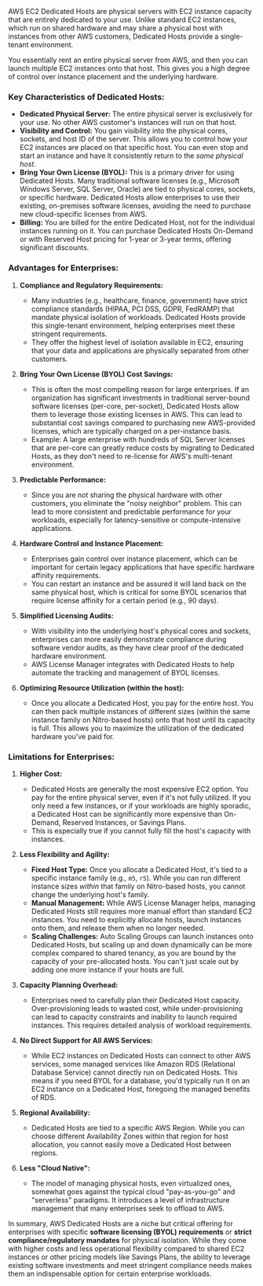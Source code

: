 AWS EC2 Dedicated Hosts are physical servers with EC2 instance capacity that are entirely dedicated to your use. Unlike standard EC2 instances, which run on shared hardware and may share a physical host with instances from other AWS customers, Dedicated Hosts provide a single-tenant environment.

You essentially rent an entire physical server from AWS, and then you can launch multiple EC2 instances onto that host. This gives you a high degree of control over instance placement and the underlying hardware.

### Key Characteristics of Dedicated Hosts:

* **Dedicated Physical Server:** The entire physical server is exclusively for your use. No other AWS customer's instances will run on that host.
* **Visibility and Control:** You gain visibility into the physical cores, sockets, and host ID of the server. This allows you to control how your EC2 instances are placed on that specific host. You can even stop and start an instance and have it consistently return to the *same physical host*.
* **Bring Your Own License (BYOL):** This is a primary driver for using Dedicated Hosts. Many traditional software licenses (e.g., Microsoft Windows Server, SQL Server, Oracle) are tied to physical cores, sockets, or specific hardware. Dedicated Hosts allow enterprises to use their existing, on-premises software licenses, avoiding the need to purchase new cloud-specific licenses from AWS.
* **Billing:** You are billed for the entire Dedicated Host, not for the individual instances running on it. You can purchase Dedicated Hosts On-Demand or with Reserved Host pricing for 1-year or 3-year terms, offering significant discounts.

### Advantages for Enterprises:

1.  **Compliance and Regulatory Requirements:**
    * Many industries (e.g., healthcare, finance, government) have strict compliance standards (HIPAA, PCI DSS, GDPR, FedRAMP) that mandate physical isolation of workloads. Dedicated Hosts provide this single-tenant environment, helping enterprises meet these stringent requirements.
    * They offer the highest level of isolation available in EC2, ensuring that your data and applications are physically separated from other customers.

2.  **Bring Your Own License (BYOL) Cost Savings:**
    * This is often the most compelling reason for large enterprises. If an organization has significant investments in traditional server-bound software licenses (per-core, per-socket), Dedicated Hosts allow them to leverage those existing licenses in AWS. This can lead to substantial cost savings compared to purchasing new AWS-provided licenses, which are typically charged on a per-instance basis.
    * Example: A large enterprise with hundreds of SQL Server licenses that are per-core can greatly reduce costs by migrating to Dedicated Hosts, as they don't need to re-license for AWS's multi-tenant environment.

3.  **Predictable Performance:**
    * Since you are not sharing the physical hardware with other customers, you eliminate the "noisy neighbor" problem. This can lead to more consistent and predictable performance for your workloads, especially for latency-sensitive or compute-intensive applications.

4.  **Hardware Control and Instance Placement:**
    * Enterprises gain control over instance placement, which can be important for certain legacy applications that have specific hardware affinity requirements.
    * You can restart an instance and be assured it will land back on the same physical host, which is critical for some BYOL scenarios that require license affinity for a certain period (e.g., 90 days).

5.  **Simplified Licensing Audits:**
    * With visibility into the underlying host's physical cores and sockets, enterprises can more easily demonstrate compliance during software vendor audits, as they have clear proof of the dedicated hardware environment.
    * AWS License Manager integrates with Dedicated Hosts to help automate the tracking and management of BYOL licenses.

6.  **Optimizing Resource Utilization (within the host):**
    * Once you allocate a Dedicated Host, you pay for the entire host. You can then pack multiple instances of different sizes (within the same instance family on Nitro-based hosts) onto that host until its capacity is full. This allows you to maximize the utilization of the dedicated hardware you've paid for.

### Limitations for Enterprises:

1.  **Higher Cost:**
    * Dedicated Hosts are generally the most expensive EC2 option. You pay for the entire physical server, even if it's not fully utilized. If you only need a few instances, or if your workloads are highly sporadic, a Dedicated Host can be significantly more expensive than On-Demand, Reserved Instances, or Savings Plans.
    * This is especially true if you cannot fully fill the host's capacity with instances.

2.  **Less Flexibility and Agility:**
    * **Fixed Host Type:** Once you allocate a Dedicated Host, it's tied to a specific instance family (e.g., `m5`, `r5`). While you can run different instance sizes *within* that family on Nitro-based hosts, you cannot change the underlying host's family.
    * **Manual Management:** While AWS License Manager helps, managing Dedicated Hosts still requires more manual effort than standard EC2 instances. You need to explicitly allocate hosts, launch instances onto them, and release them when no longer needed.
    * **Scaling Challenges:** Auto Scaling Groups can launch instances onto Dedicated Hosts, but scaling up and down dynamically can be more complex compared to shared tenancy, as you are bound by the capacity of your pre-allocated hosts. You can't just scale out by adding one more instance if your hosts are full.

3.  **Capacity Planning Overhead:**
    * Enterprises need to carefully plan their Dedicated Host capacity. Over-provisioning leads to wasted cost, while under-provisioning can lead to capacity constraints and inability to launch required instances. This requires detailed analysis of workload requirements.

4.  **No Direct Support for All AWS Services:**
    * While EC2 instances on Dedicated Hosts can connect to other AWS services, some managed services like Amazon RDS (Relational Database Service) cannot directly run on Dedicated Hosts. This means if you need BYOL for a database, you'd typically run it on an EC2 instance on a Dedicated Host, foregoing the managed benefits of RDS.

5.  **Regional Availability:**
    * Dedicated Hosts are tied to a specific AWS Region. While you can choose different Availability Zones within that region for host allocation, you cannot easily move a Dedicated Host between regions.

6.  **Less "Cloud Native":**
    * The model of managing physical hosts, even virtualized ones, somewhat goes against the typical cloud "pay-as-you-go" and "serverless" paradigms. It introduces a level of infrastructure management that many enterprises seek to offload to AWS.

In summary, AWS Dedicated Hosts are a niche but critical offering for enterprises with specific **software licensing (BYOL) requirements** or **strict compliance/regulatory mandates** for physical isolation. While they come with higher costs and less operational flexibility compared to shared EC2 instances or other pricing models like Savings Plans, the ability to leverage existing software investments and meet stringent compliance needs makes them an indispensable option for certain enterprise workloads.

